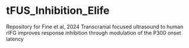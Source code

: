 # tFUS_Inhibition_Elife
Repository for Fine et al, 2024 Transcranial focused ultrasound to human rIFG improves response inhibition through modulation of the P300 onset latency
